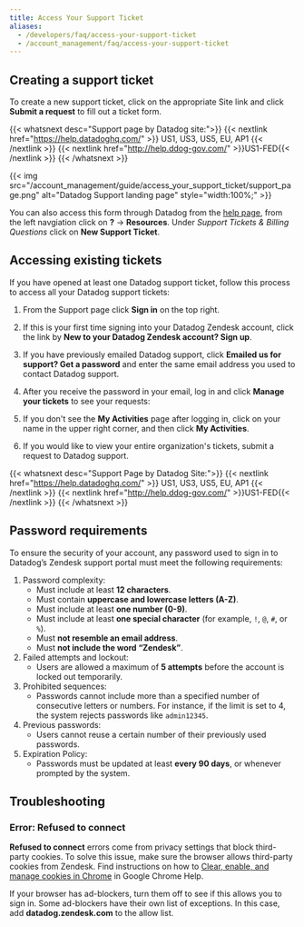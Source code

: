 ```yaml
---
title: Access Your Support Ticket
aliases:
  - /developers/faq/access-your-support-ticket
  - /account_management/faq/access-your-support-ticket
---
```


## Creating a support ticket

To create a new support ticket, click on the appropriate Site link and click **Submit a request** to fill out a ticket form. 

{{< whatsnext desc="Support page by Datadog site:">}}
    {{< nextlink href="https://help.datadoghq.com/" >}} US1, US3, US5, EU, AP1 {{< /nextlink >}}
    {{< nextlink href="http://help.ddog-gov.com/" >}}US1-FED{{< /nextlink >}}
{{< /whatsnext >}}

{{< img src="/account_management/guide/access_your_support_ticket/support_page.png" alt="Datadog Support landing page" style="width:100%;" >}}

You can also access this form through Datadog from the [help page][2], from the left navgiation click on **?** -> **Resources**. Under *Support Tickets & Billing Questions* click on **New Support Ticket**.

## Accessing existing tickets

If you have opened at least one Datadog support ticket, follow this process to access all your Datadog support tickets:
1. From the Support page click **Sign in** on the top right. 

2. If this is your first time signing into your Datadog Zendesk account, click the link by **New to your Datadog Zendesk account? Sign up**. 

3. If you have previously emailed Datadog support, click **Emailed us for support? Get a password** and enter the same email address you used to contact Datadog support.

4. After you receive the password in your email, log in and click **Manage your tickets** to see your requests:

5. If you don't see the **My Activities** page after logging in, click on your name in the upper right corner, and then click **My Activities**.

6. If you would like to view your entire organization's tickets, submit a request to Datadog support.

{{< whatsnext desc="Support Page by Datadog Site:">}}
    {{< nextlink href="https://help.datadoghq.com/" >}} US1, US3, US5, EU, AP1 {{< /nextlink >}}
    {{< nextlink href="http://help.ddog-gov.com/" >}}US1-FED{{< /nextlink >}}
{{< /whatsnext >}}

## Password requirements

To ensure the security of your account, any password used to sign in to Datadog’s Zendesk support portal must meet the following requirements:

1. Password complexity:
    - Must include at least **12 characters**.
    - Must contain **uppercase and lowercase letters (A-Z)**.
    - Must include at least **one number (0-9)**.
    - Must include at least **one special character** (for example, `!`, `@`, `#`, or `%`).
    - Must **not resemble an email address**.
    - Must **not include the word “Zendesk”**.
1. Failed attempts and lockout:
    - Users are allowed a maximum of **5 attempts** before the account is locked out temporarily.
1. Prohibited sequences:
    - Passwords cannot include more than a specified number of consecutive letters or numbers. For instance, if the limit is set to 4, the system rejects passwords like `admin12345`.
1. Previous passwords:
    - Users cannot reuse a certain number of their previously used passwords.
1. Expiration Policy:
    - Passwords must be updated at least **every 90 days**, or whenever prompted by the system.

## Troubleshooting
### Error: Refused to connect
**Refused to connect** errors come from privacy settings that block third-party cookies. To solve this issue, make sure the browser allows third-party cookies from Zendesk. Find instructions on how to [Clear, enable, and manage cookies in Chrome][1] in Google Chrome Help.

If your browser has ad-blockers, turn them off to see if this allows you to sign in. Some ad-blockers have their own list of exceptions. In this case, add **datadog.zendesk.com** to the allow list.

[1]: https://support.google.com/chrome/answer/95647
[2]: https://app.datadoghq.com/help
